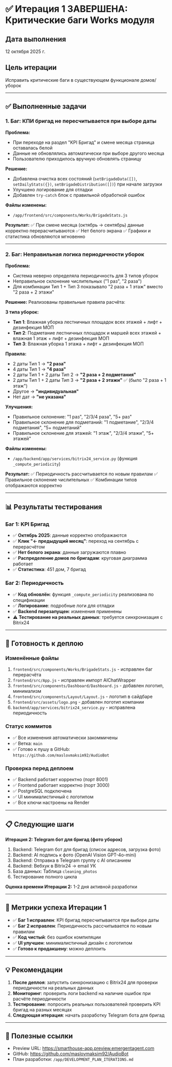# ✅ Итерация 1 ЗАВЕРШЕНА: Критические баги Works модуля

## Дата выполнения
12 октября 2025 г.

## Цель итерации
Исправить критические баги в существующем функционале домов/уборок

---

## ✅ Выполненные задачи

### 1. Баг: КПИ бригад не пересчитывается при выборе даты

**Проблема:**
- При переходе на раздел "KPI Бригад" и смене месяца страница оставалась белой
- Данные не обновлялись автоматически при выборе другого месяца
- Пользователю приходилось вручную обновлять страницу

**Решение:**
- Добавлена очистка всех состояний (`setBrigadeData([])`, `setDailyStats({})`, `setBrigadeDistribution([])`) при начале загрузки
- Улучшено логирование для отладки
- Добавлен `try-catch` блок с правильной обработкой ошибок

**Файлы изменены:**
- `/app/frontend/src/components/Works/BrigadeStats.js`

**Результат:**
✅ При смене месяца (октябрь → сентябрь) данные корректно перерасчитываются
✅ Нет белого экрана
✅ Графики и статистика обновляются мгновенно

---

### 2. Баг: Неправильная логика периодичности уборок

**Проблема:**
- Система неверно определяла периодичность для 3 типов уборок
- Неправильное склонение числительных ("1 раз", "2 раза")
- Для комбинации Тип 1 + Тип 3 показывало "2 раза + 1 этаж" вместо "2 раза + 2 этажи"

**Решение:**
Реализованы правильные правила расчёта:

**3 типа уборок:**
- **Тип 1**: Влажная уборка лестничных площадок всех этажей + лифт + дезинфекция МОП
- **Тип 2**: Подметание лестничных площадок и маршей всех этажей + влажная 1 этаж + лифт + дезинфекция МОП
- **Тип 3**: Влажная уборка 1 этажа + лифт + дезинфекция МОП

**Правила:**
- 2 даты Тип 1 → **"2 раза"**
- 4 даты Тип 1 → **"4 раза"**
- 2 даты Тип 1 + 2 даты Тип 2 → **"2 раза + 2 подметания"**
- 2 даты Тип 1 + 2 даты Тип 3 → **"2 раза + 2 этажи"** ✅ (было "2 раза + 1 этаж")
- Другое → **"индивидуальная"**
- Нет дат → **"не указана"**

**Улучшения:**
- Правильное склонение: "1 раз", "2/3/4 раза", "5+ раз"
- Правильное склонение для подметаний: "1 подметание", "2/3/4 подметания", "5+ подметаний"
- Правильное склонение для этажей: "1 этаж", "2/3/4 этажи", "5+ этажей"

**Файлы изменены:**
- `/app/backend/app/services/bitrix24_service.py` (функция `_compute_periodicity`)

**Результат:**
✅ Периодичность рассчитывается по новым правилам
✅ Правильное склонение числительных
✅ Комбинации типов отображаются корректно

---

## 📊 Результаты тестирования

### Баг 1: KPI Бригад
- ✅ **Октябрь 2025**: данные корректно отображаются
- ✅ **Клик "← предыдущий месяц"**: переход на сентябрь с перерасчётом
- ✅ **Нет белого экрана**: данные загружаются плавно
- ✅ **Распределение домов по бригадам**: круговая диаграмма работает
- ✅ **Статистика**: 451 дом, 7 бригад

### Баг 2: Периодичность
- ✅ **Код обновлён**: функция `_compute_periodicity` реализована по спецификации
- ✅ **Логирование**: подробные логи для отладки
- ✅ **Backend перезапущен**: изменения применены
- ⚠️ **Тестирование на реальных данных**: требуется синхронизация с Bitrix24

---

## 🚀 Готовность к деплою

### Изменённые файлы
1. `frontend/src/components/Works/BrigadeStats.js` - исправлен баг перерасчёта
2. `frontend/src/App.js` - исправлен импорт AIChatWrapper
3. `frontend/src/components/Dashboard/Dashboard.js` - добавлен логотип, минимализм
4. `frontend/src/components/Layout/Layout.js` - логотип в сайдбаре
5. `frontend/src/assets/logo.png` - добавлен логотип компании
6. `backend/app/services/bitrix24_service.py` - исправлена периодичность

### Статус коммитов
- ✅ Все изменения автоматически закоммичены
- ✅ Ветка: `main`
- ✅ Готово к пушу в GitHub: `https://github.com/maslovmaksim92/AudioBot`

### Проверка перед деплоем
- ✅ Backend работает корректно (порт 8001)
- ✅ Frontend работает корректно (порт 3000)
- ✅ PostgreSQL подключена
- ✅ UI минималистичный с логотипом
- ✅ Все ключи настроены на Render

---

## 📋 Следующие шаги

**Итерация 2: Telegram бот для бригад (фото уборок)**
1. Backend: Telegram бот для бригад (список адресов, загрузка фото)
2. Backend: AI подпись к фото (OpenAI Vision GPT-4o-mini)
3. Backend: Отправка в Telegram группу с AI описанием
4. Backend: Вебхук в Bitrix24 → email УК
5. База данных: Таблица `cleaning_photos`
6. Тестирование полного цикла

**Оценка времени Итерации 2:** 1-2 дня активной разработки

---

## 🎯 Метрики успеха Итерации 1

- ✅ **Баг 1 исправлен**: KPI бригад пересчитывается при выборе даты
- ✅ **Баг 2 исправлен**: Периодичность рассчитывается по новым правилам
- ✅ **Код чистый**: без ошибок компиляции
- ✅ **UI улучшен**: минималистичный дизайн с логотипом
- ✅ **Готово к продакшену**: можно деплоить

---

## 💡 Рекомендации

1. **После деплоя**: запустить синхронизацию с Bitrix24 для проверки периодичности на реальных данных
2. **Мониторинг**: проверить логи backend на наличие ошибок при расчёте периодичности
3. **Тестирование**: попросить реальных пользователей проверить KPI бригад на разных месяцах
4. **Следующая итерация**: начать разработку Telegram бота для бригад

---

## 🔗 Полезные ссылки

- Preview URL: https://smarthouse-app.preview.emergentagent.com
- GitHub: https://github.com/maslovmaksim92/AudioBot
- План разработки: `/app/DEVELOPMENT_PLAN_ITERATIONS.md`
